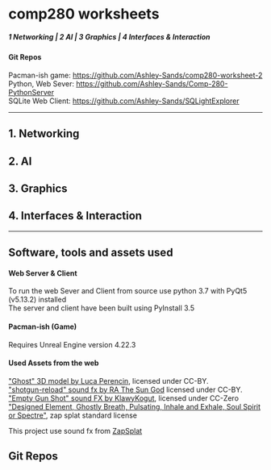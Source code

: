 # comp280 worksheets
##### 1 Networking | 2 AI | 3 Graphics | 4 Interfaces & Interaction  

#### Git Repos
Pacman-ish game:    https://github.com/Ashley-Sands/comp280-worksheet-2  
Python, Web Sever:  https://github.com/Ashley-Sands/Comp-280-PythonServer  
SQLite Web Client:  https://github.com/Ashley-Sands/SQLightExplorer  

---

## 1. Networking

## 2. AI

## 3. Graphics

## 4. Interfaces & Interaction

---
## Software, tools and assets used

#### Web Server & Client
To run the web Sever and Client from source use python 3.7 with PyQt5 (v5.13.2) installed  
The server and client have been built using PyInstall 3.5

#### Pacman-ish (Game)
Requires Unreal Engine version 4.22.3

#### Used Assets from the web
["Ghost" 3D model by Luca Perencin](https://poly.google.com/view/6tcLAzFt-A2), licensed under CC-BY.  
["shotgun-reload" sound fx by RA The Sun God](http://soundbible.com/1961-Shotgun-Reload-Spas-12.html) licensed under CC-BY.  
["Empty Gun Shot" sound FX by KlawyKogut](https://freesound.org/people/KlawyKogut/sounds/154934/), licensed under CC-Zero  
["Designed Element, Ghostly Breath, Pulsating, Inhale and Exhale, Soul Spirit or Spectre"](https://www.zapsplat.com/music/designed-element-ghostly-breath-pulsating-inhale-and-exhale-soul-spirit-or-spectre/), zap splat standard license  

This project use sound fx from [ZapSplat](https://www.zapsplat.com)

## Git Repos
 